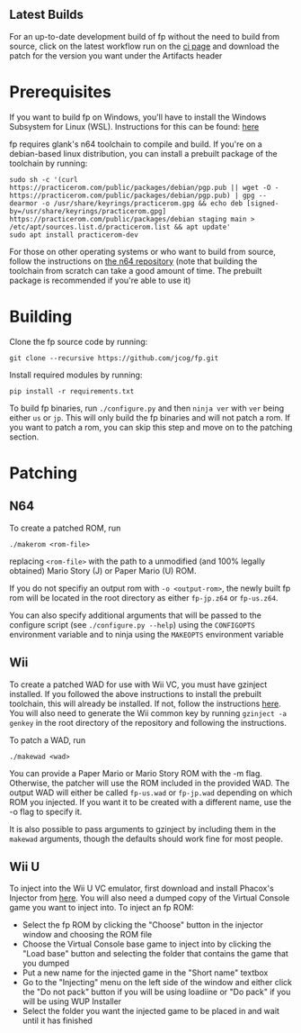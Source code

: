 ## Latest Builds
For an up-to-date development build of fp without the need to build from source, click on the latest workflow run on the [ci page](https://github.com/JCog/fp/actions/workflows/build-patches.yml) and download the patch for the version you want under the Artifacts header

# Prerequisites
If you want to build fp on Windows, you'll have to install the Windows Subsystem for Linux (WSL). Instructions for this can be found: [here](https://docs.microsoft.com/en-us/windows/wsl/install)

fp requires glank's n64 toolchain to compile and build. If you're on a debian-based linux distribution, you can install a prebuilt package of the toolchain by running:

    sudo sh -c '(curl https://practicerom.com/public/packages/debian/pgp.pub || wget -O - https://practicerom.com/public/packages/debian/pgp.pub) | gpg --dearmor -o /usr/share/keyrings/practicerom.gpg && echo deb [signed-by=/usr/share/keyrings/practicerom.gpg] https://practicerom.com/public/packages/debian staging main > /etc/apt/sources.list.d/practicerom.list && apt update'
    sudo apt install practicerom-dev

For those on other operating systems or who want to build from source, follow the instructions on [the n64 repository](https://github.com/glankk/n64) (note that building the toolchain from scratch can take a good amount of time. The prebuilt package is recommended if you're able to use it)


# Building
Clone the fp source code by running:

`git clone --recursive https://github.com/jcog/fp.git`

Install required modules by running:

`pip install -r requirements.txt`

To build fp binaries, run `./configure.py` and then `ninja ver` with `ver` being either `us` or `jp`. This will only build the fp binaries and will not patch a rom.
If you want to patch a rom, you can skip this step and move on to the patching section.

# Patching
## N64
To create a patched ROM, run

    ./makerom <rom-file>

replacing `<rom-file>` with the path to a unmodified (and 100% legally obtained) Mario Story (J) or Paper Mario (U) ROM.

If you do not specifiy an output rom with `-o <output-rom>`, the newly built fp rom will be located in the root directory as either `fp-jp.z64` or `fp-us.z64`.

You can also specify additional arguments that will be passed to the configure script (see `./configure.py --help`) using the `CONFIGOPTS` environment variable and to ninja using the `MAKEOPTS` environment variable

## Wii
To create a patched WAD for use with Wii VC, you must have gzinject installed. If you followed the above instructions to install the prebuilt toolchain, this will already be installed. If not, follow the instructions [here](https://github.com/krimtonz/gzinject). You will also need to generate the Wii common key by running `gzinject -a genkey` in the root directory of the repository and following the instructions.

To patch a WAD, run

    ./makewad <wad>

You can provide a Paper Mario or Mario Story ROM with the -m flag. Otherwise, the patcher will use the ROM included in the provided WAD. The output WAD will either be called `fp-us.wad` or `fp-jp.wad` depending on which ROM you injected. If you want it to be created with a different name, use the -o flag to specify it.

It is also possible to pass arguments to gzinject by including them in the `makewad` arguments, though the defaults should work fine for most people.

## Wii U
To inject into the Wii U VC emulator, first download and install Phacox's Injector from [here](https://github.com/phacoxcll/PhacoxsInjector/releases). You will also need a dumped copy of the Virtual Console game you want to inject into. To inject an fp ROM:
- Select the fp ROM by clicking the "Choose" button in the injector window and choosing the ROM file
- Choose the Virtual Console base game to inject into by clicking the "Load base" button and selecting the folder that contains the game that you dumped
- Put a new name for the injected game in the "Short name" textbox
- Go to the "Injecting" menu on the left side of the window and either click the "Do not pack" button if you will be using loadiine or "Do pack" if you will be using WUP Installer
- Select the folder you want the injected game to be placed in and wait until it has finished
